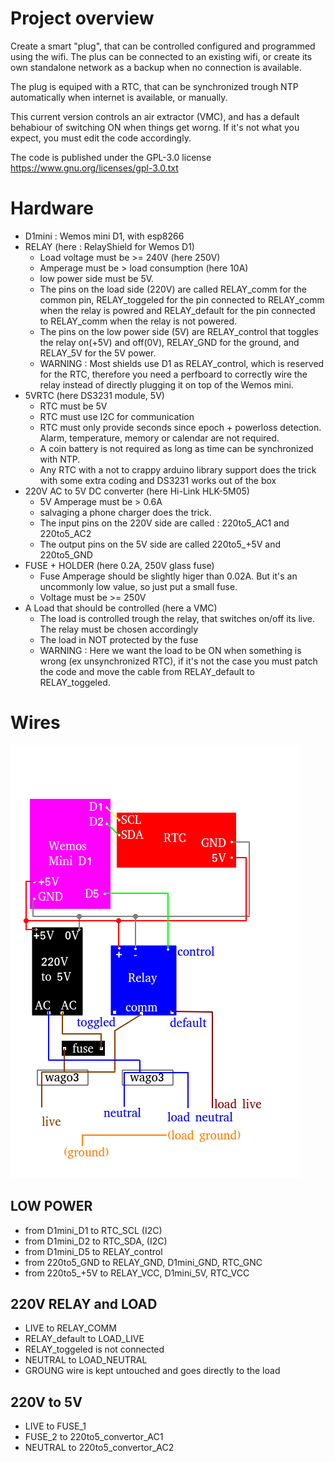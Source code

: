# Project overview
Create a smart "plug", that can be controlled configured and programmed using the wifi. The plus can be connected to an existing wifi, or create its own standalone network as a backup when no connection is available.

The plug is equiped with a RTC, that can be synchronized trough NTP automatically when internet is available, or manually.

This current version controls an air extractor (VMC), and has a default behabiour of switching ON when things get worng. If it's not what you expect, you must edit the code accordingly.

The code is published under the GPL-3.0 license
https://www.gnu.org/licenses/gpl-3.0.txt


# Hardware
* D1mini : Wemos mini D1, with esp8266
* RELAY (here : RelayShield for Wemos D1)
   * Load voltage must be >= 240V (here 250V)
   * Amperage must be > load consumption (here 10A)
   * low power side must be 5V.
   * The pins on the load side (220V) are called RELAY_comm for the common pin, RELAY_toggeled for the pin connected to RELAY_comm when the relay is powred and RELAY_default for the pin connected to RELAY_comm when the relay is not powered.
   * The pins on the low power side (5V) are RELAY_control that toggles the relay on(+5V) and off(0V), RELAY_GND for the ground, and RELAY_5V for the 5V power.
   * WARNING : Most shields use D1 as RELAY_control, which is reserved for the RTC, therefore you need a perfboard to correctly wire the relay instead of directly plugging it on top of the Wemos mini.
* 5VRTC (here DS3231 module, 5V)
   * RTC must be 5V
   * RTC must use I2C for communication
   * RTC must only provide seconds since epoch + powerloss detection. Alarm, temperature, memory or calendar are not required.
   * A coin battery is not required as long as time can be synchronized with NTP.
   * Any RTC with a not to crappy arduino library support does the trick with some extra coding and DS3231 works out of the box
* 220V AC to 5V DC converter (here Hi-Link HLK-5M05)
   * 5V Amperage must be > 0.6A
   * salvaging a phone charger does the trick.
   * The input pins on the 220V side are called : 220to5_AC1 and 220to5_AC2
   * The output pins on the 5V side are called 220to5_+5V and 220to5_GND
* FUSE + HOLDER (here 0.2A, 250V glass fuse)
   * Fuse Amperage should be slightly higer than 0.02A. But it's an uncommonly low value, so just put a small fuse.
   * Voltage must be >= 250V
* A Load that should be controlled (here a VMC)
   * The load is controlled trough the relay, that switches on/off its live. The relay must be chosen accordingly
   * The load in NOT protected by the fuse
   * WARNING : Here we want the load to be ON when something is wrong (ex unsynchronized RTC), if it's not the case you must patch the code and move the cable from RELAY_default to RELAY_toggeled. 



# Wires
![wires](https://github.com/pierreblavy2/esp8266-relay/blob/main/wires.png?raw=true)

## LOW POWER
* from D1mini_D1 to RTC_SCL  (I2C)
* from D1mini_D2 to RTC_SDA, (I2C)
* from D1mini_D5 to RELAY_control
* from 220to5_GND to RELAY_GND, D1mini_GND, RTC_GNC
* from 220to5_+5V to RELAY_VCC, D1mini_5V, RTC_VCC

## 220V RELAY and LOAD
* LIVE to RELAY_COMM
* RELAY_default to LOAD_LIVE
* RELAY_toggeled is not connected
* NEUTRAL to LOAD_NEUTRAL
* GROUNG wire is kept untouched and goes directly to the load

## 220V to 5V
* LIVE    to FUSE_1
* FUSE_2  to 220to5_convertor_AC1
* NEUTRAL to 220to5_convertor_AC2




